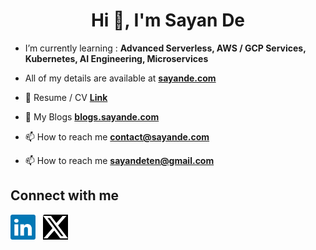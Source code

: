 <h1 align="center">Hi 👋, I'm Sayan De</h1>
<!-- <h3 align="center">Builder first, software engineer second !</h3>  -->
<!-- <h3 align="center">Full-Stack • DevOps • Cloud • Open Source • System Design • Product Building</h3>  -->

<!-- - I’m currently working on :
  **Building a large side-project (private repo) in Stealth mode ... will launch on August** -->

- I’m currently learning :
  **Advanced Serverless, AWS / GCP Services, Kubernetes, AI Engineering, Microservices**

- All of my details are available at [**sayande.com**](https://sayande.com/)
- 📄 Resume / CV [**Link**](https://drive.google.com/file/d/1gaxacihpjA2GsZ-6l8GmZPNBv1ycgF4a/view)
- 📄 My Blogs [**blogs.sayande.com**](https://blogs.sayande.com/)
- 📫 How to reach me **contact@sayande.com**
- 📫 How to reach me **sayandeten@gmail.com**
  

## Connect with me
[<img src='https://raw.githubusercontent.com/CLorant/readme-social-icons/main/large/filled/linkedin.svg' alt='linkedin' height='40'>](https://www.linkedin.com/in/sayande/) &nbsp;
[<img src='https://raw.githubusercontent.com/CLorant/readme-social-icons/main/large/filled/twitter-x.svg' alt='linkedin' height='40'>](https://x.com/sayandedotcom) &nbsp; 

<!-- [<img src='https://cdn.simpleicons.org/linkedin/0A66C2' alt='linkedin' height='40'>](https://www.linkedin.com/in/sayande/) &nbsp;
[<img src='https://cdn.simpleicons.org/x?&theme=light' alt='x' height='40'>](https://x.com/sayandedotcom) &nbsp;
[<img src='https://cdn.simpleicons.org/instagram?&theme=light' alt='instagram' height='40'>](https://instagram.com/sayandedotcom) &nbsp;
[<img src='https://cdn.simpleicons.org/facebook?&theme=light' alt='instagram' height='40'>](https://www.facebook.com/profile.php?id=100010494277272) &nbsp;
[<img src='https://cdn.simpleicons.org/gmail' alt='instagram' height='40'>](mailto:sayandeten@gmail.com) &nbsp; -->

<!-- ## Skills

I've shared below some of the skills I have. _In any way it doesn't mean that I am limited to just these skills_
#### Programming Languages
![Languages](https://skillicons.dev/icons?i=js,ts,python,java,go,rust,solidity)
#### Web Development Technologies
![](https://skillicons.dev/icons?i=react,next,tailwind,nodejs,django,graphql,prisma,postgres,mongodb,redis,kafka) 

#### DevOps & Cloud
![Others](https://skillicons.dev/icons?i=git,github,githubactions,aws,docker,kubernetes,jenkins,nginx,terraform,prometheus,grafana,ansible,vercel,cloudflare) -->

<!-- - #### Other tools & Technologies
![Others](https://skillicons.dev/icons?i=markdown,regex,vscode,linux,bash,vim,powershell,postman,selenium,vite,latex,figma)

<p align="left"> <img src="https://komarev.com/ghpvc/?username=sayande2002&label=Profile%20views&color=0e75b6&style=flat" alt="sayande2002" /> </p>

# ![Typing SVG](https://readme-typing-svg.demolab.com?font=Fira+Code&size=30&pause=1000&vCenter=true&width=800&color=fa8c01&lines=Sayan+De+Welcoming+you+%F0%9F%91%8B;I+am+a+passionate+Full+-+Stack+Developer;I+am+a+passionate+DevOps+-+Developer;I+am+a+passionate+Cloud+-+Developer;)

 📄 My Resume [https://sayande.me/assets/SayanDeCV.pdf](https://sayande.me/assets/SayanDeCV.pdf) -->
<!-- - - Technical Skills:-
- **Languages -**  JavaScript, TypeScript, Golang, Python, Java, SQL
- **Web Dev   -**  React.js, Next.js, Prisma, Node.js, PostgreSQL, Redis, MongoDB, GraphQL, Kafka, Elasticsearch
- **DevOps    -**  Git, Jenkins, Docker, Kubernetes, ArgoCD, Nginix, Terraform, Ansible, Prometheus, Grafana
- **Cloud     -**  AWS ( IAM, VPC, EC2, S3, RDS, Lambda, ELB, Auto Scaling, Route 53, ElastiCache, CloudFront, ECS, EKS )
- **Others    -**  DSA, RDBMS, OS, Cloud Computing, Networking, Linux, System Design ( HLD & LLD) --->
